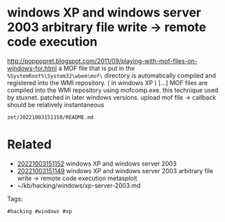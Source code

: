 # windows XP and windows server 2003 arbitrary file write -> remote code execution
http://poppopret.blogspot.com/2011/09/playing-with-mof-files-on-windows-for.html
a MOF file that is put in the `%SystemRoot%\System32\wbem\mof\` directory is automatically compiled and registered into the WMI repository. ( in windows XP )
[...] MOF files are compiled into the WMI repository using mofcomp.exe.
this technique used by stuxnet. patched in later windows versions.
upload mof file -> callback should be relatively instantaneous

` zet/20221003151150/README.md `

# Related

- [20221003151152](/zet/20221003151152/README.md) windows XP and windows server 2003
- [20221003151149](/zet/20221003151149/README.md) windows XP and windows server 2003 arbitrary file write -> remote code execution metasploit
- ~/kb/hacking/windows/xp-server-2003.md

Tags:

    #hacking #windows #xp 
